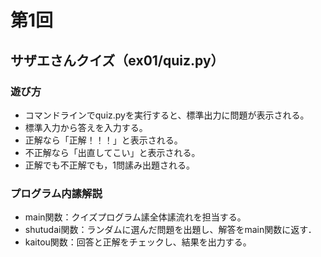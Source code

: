 # 第1回
## サザエさんクイズ（ex01/quiz.py）
### 遊び方
* コマンドラインでquiz.pyを実行すると、標準出力に問題が表示される。
* 標準入力から答えを入力する。
* 正解なら「正解！！！」と表示される。
* 不正解なら「出直してこい」と表示される。
* 正解でも不正解でも，1問䛾み出題される。
### プログラム内䛾解説
* main関数：クイズプログラム䛾全体䛾流れを担当する。
* shutudai関数：ランダムに選んだ問題を出題し、解答をmain関数に返す．
* kaitou関数：回答と正解をチェックし、結果を出力する。